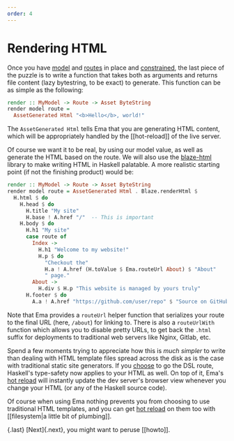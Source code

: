 ```yaml
---
order: 4
---
```

# Rendering HTML

Once you have [model](guide/model.md) and [routes](guide/routes.md) in place and [constrained](guide/class.md), the last piece of the puzzle is to write a function that takes both as arguments and returns file content (lazy bytestring, to be exact) to generate. This function can be as simple as the following:

```haskell
render :: MyModel -> Route -> Asset ByteString
render model route =
  AssetGenerated Html "<b>Hello</b>, world!"
```

The `AssetGenerated Html` tells Ema that you are generating HTML content, which will be appropriately handled by the [[hot-reload]] of the live server.

Of course we want it to be real, by using our model value, as well as generate the HTML based on the route. We will also use the [blaze-html](https://hackage.haskell.org/package/blaze-html) library to make writing HTML in Haskell palatable. A more realistic starting point (if not the finishing product) would be:

```haskell
render :: MyModel -> Route -> Asset ByteString 
render model route = AssetGenerated Html . Blaze.renderHtml $ 
  H.html $ do 
    H.head $ do 
      H.title "My site"
      H.base ! A.href "/"  -- This is important
    H.body $ do 
      H.h1 "My site"
      case route of 
        Index -> 
          H.h1 "Welcome to my website!"
          H.p $ do 
            "Checkout the"
            H.a ! A.href (H.toValue $ Ema.routeUrl About) $ "About"
            " page."
        About ->
          H.div $ H.p "This website is managed by yours truly"
      H.footer $ do 
        A.a ! A.href "https://github.com/user/repo" $ "Source on GitHub"
```

Note that Ema provides a `routeUrl` helper function that serializes your route to the final URL (here, `/about`) for linking to. There is also a `routeUrlWith` function which allows you to disable pretty URLs, to get back the `.html` suffix for deployments to traditional web servers like Nginx, Gitlab, etc.

Spend a few moments trying to appreciate how this is *much simpler* to write than dealing with HTML template files spread across the disk as is the case with traditional static site generators. If you [choose](https://vrom911.github.io/blog/html-libraries) to go the DSL route, Haskell's type-safety now applies to your HTML as well. On top of it, Ema's [hot reload](concepts/hot-reload.md) will instantly update the dev server's browser view whenever you change your HTML (or any of the Haskell source code).

Of course when using Ema nothing prevents you from choosing to use traditional HTML templates, and you can get [hot reload](concepts/hot-reload.md) on them too with [[filesystem|a little bit of plumbing]].

{.last}
[Next]{.next}, you might want to peruse [[howto]].
